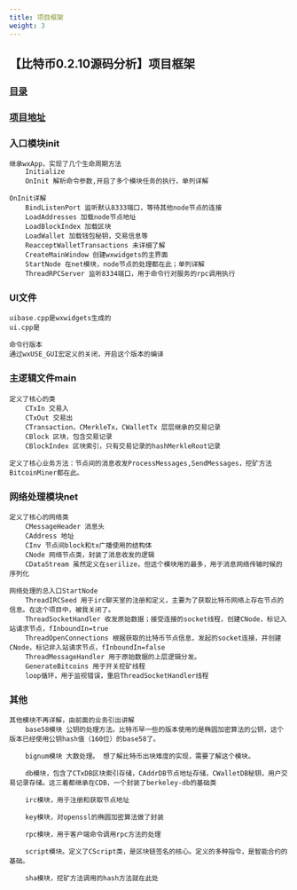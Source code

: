 ```yaml
---
title: 项目框架
weight: 3
---
```

## 【比特币0.2.10源码分析】项目框架
### [目录](../README.md)
### [项目地址](https://github.com/lijinchao2007/bitcoin_0_2_10)
### 入口模块init
    继承wxApp，实现了几个生命周期方法
        Initialize
        OnInit 解析命令参数,开启了多个模块任务的执行，单列详解

    OnInit详解
        BindListenPort 监听默认8333端口，等待其他node节点的连接
        LoadAddresses 加载node节点地址
        LoadBlockIndex 加载区块
        LoadWallet 加载钱包秘钥，交易信息等
        ReacceptWalletTransactions 未详细了解
        CreateMainWindow 创建wxwidgets的主界面
        StartNode 在net模块，node节点的处理都在此；单列详解
        ThreadRPCServer 监听8334端口，用于命令行对服务的rpc调用执行

### UI文件
    uibase.cpp是wxwidgets生成的
    ui.cpp是

    命令行版本
    通过wxUSE_GUI宏定义的关闭，开启这个版本的编译
### 主逻辑文件main
    定义了核心的类
        CTxIn 交易入
        CTxOut 交易出
        CTransaction，CMerkleTx，CWalletTx 层层继承的交易记录
        CBlock 区块，包含交易记录
        CBlockIndex 区块索引，只有交易记录的hashMerkleRoot记录
    
    定义了核心业务方法：节点间的消息收发ProcessMessages,SendMessages，挖矿方法BitcoinMiner都在此。
### 网络处理模块net
    定义了核心的网络类
        CMessageHeader 消息头
        CAddress 地址
        CInv 节点间block和tx广播使用的结构体
        CNode 网络节点类，封装了消息收发的逻辑
        CDataStream 虽然定义在serilize，但这个模块用的最多，用于消息网络传输时候的序列化
    
    网络处理的总入口StartNode
        ThreadIRCSeed 用于irc聊天室的注册和定义，主要为了获取比特币网络上存在节点的信息。在这个项目中，被我关闭了。
        ThreadSocketHandler 收发原始数据；接受连接的socket线程，创建CNode，标记入站请求节点，fInboundIn=true
        ThreadOpenConnections 根据获取的比特币节点信息，发起的socket连接，并创建CNode，标记非入站请求节点，fInboundIn=false
        ThreadMessageHandler 用于原始数据的上层逻辑分发。
        GenerateBitcoins 用于开关挖矿线程
        loop循环，用于监视错误，重启ThreadSocketHandler线程
### 其他
    其他模块不再详解，由前面的业务引出讲解
        base58模块 公钥的处理方法。比特币早一些的版本使用的是椭圆加密算法的公钥，这个版本已经使用公钥hash值（160位）的base58了。

        bignum模块 大数处理。 想了解比特币出块难度的实现，需要了解这个模块。

        db模块，包含了CTxDB区块索引存储，CAddrDB节点地址存储，CWalletDB秘钥，用户交易记录存储。这三着都继承在CDB，一个封装了berkeley-db的基础类

        irc模块，用于注册和获取节点地址

        key模块，对openssl的椭圆加密算法做了封装

        rpc模块，用于客户端命令调用rpc方法的处理

        script模块。定义了CScript类，是区块链签名的核心。定义的多种指令，是智能合约的基础。

        sha模块，挖矿方法调用的hash方法就在此处

